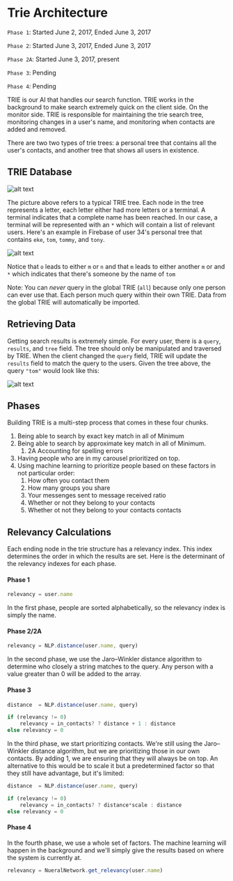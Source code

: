 # Trie Architecture

`Phase 1`:  Started June 2, 2017, Ended June 3, 2017

`Phase 2`:  Started June 3, 2017, Ended June 3, 2017

`Phase 2A`: Started June 3, 2017, present

`Phase 3`:  Pending

`Phase 4`:  Pending

TRIE is our AI that handles our search function. TRIE works in the background to make search extremely quick on the client side. On the monitor side. TRIE is responsible for maintaining the trie search tree, monitoring changes in a user's name, and monitoring when contacts are added and removed.

There are two two types of trie trees: a personal tree that contains all the user's contacts, and another tree that shows all users in existence.

## TRIE Database

![alt text](https://www.codeproject.com/KB/recipes/PhoneDirectory/Trie.jpg "TRIE Structure")

The picture above refers to a typical TRIE tree. Each node in the tree represents a letter, each letter either had more letters or a terminal. A terminal indicates that a complete name has been reached. In our case, a terminal will be represented with an `*` which will contain a list of relevant users. Here's an example in Firebase of user 34's personal tree that contains `eke`, `tom`, `tommy`, and `tony`.

![alt text](http://i.imgur.com/nXkCADE.png "TRIE Firebase")

Notice that `o` leads to either `m` or `n` and that `m` leads to either another `m` or and `*` which indicates that there's someone by the name of `tom`

Note: You can *never* query in the global TRIE (`all`) because only one person can ever use that. Each person much query within their own TRIE. Data from the global TRIE will automatically be imported.

## Retrieving Data

Getting search results is extremely simple. For every user, there is a `query`, `results`, and `tree` field. The tree should only be manipulated and traversed by TRIE. When the client changed the `query` field, TRIE will update the `results` field to match the query to the users. Given the tree above, the query `"tom"` would look like this:

![alt text](http://i.imgur.com/G0MipKB.png "TRIE Query")

##  Phases

Building TRIE is a multi-step process that comes in these four chunks.

1. Being able to search by exact key match in all of Minimum
2. Being able to search by approximate key match in all of Minimum.
    1. 2A Accounting for spelling errors
3. Having people who are in my carousel prioritized on top.
4. Using machine learning to prioritize people based on these factors in not particular order:
    1. How often you contact them
    2. How many groups you share
    3. Your messenges sent to message received ratio
    4. Whether or not they belong to your contacts
    5. Whether ot not they belong to your contacts contacts

## Relevancy Calculations

Each ending node in the trie structure has a relevancy index. This index determines the order in which the results are set. Here is the determinant of the relevancy indexes for each phase.

#### Phase 1

```javascript
relevancy = user.name
```

In the first phase, people are sorted alphabetically, so the relevancy index is simply the name.

#### Phase 2/2A

```javascript
relevancy = NLP.distance(user.name, query)
```

In the second phase, we use the Jaro–Winkler distance algorithm to determine who closely a string matches to the query. Any person with a value greater than 0 will be added to the array.

#### Phase 3

```javascript
distance  = NLP.distance(user.name, query)

if (relevancy != 0)
    relevancy = in_contacts? ? distance + 1 : distance
else relevancy = 0
```

In the third phase, we start prioritizing contacts. We're still using the Jaro–Winkler distance algorithm, but we are prioritizing those in our own contacts. By adding 1, we are ensuring that they will always be on top. An alternative to this would be to scale it but a predetermined factor so that they still have advantage, but it's limited:

```javascript
distance  = NLP.distance(user.name, query)

if (relevancy != 0)
    relevancy = in_contacts? ? distance*scale : distance
else relevancy = 0
```

#### Phase 4

In the fourth phase, we use a whole set of factors. The machine learning will happen in the background and we'll simply give the results based on where the system is currently at.

```javascript
relevancy = NueralNetwork.get_relevancy(user.name)
```


